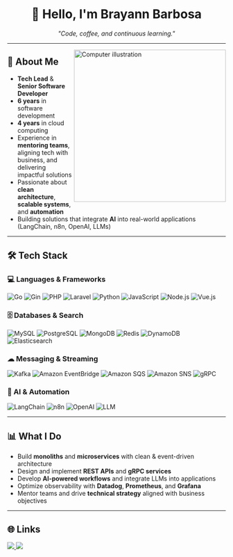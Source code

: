 <h1 align="center">👋 Hello, I'm Brayann Barbosa</h1>

<p align="center">
  <em>"Code, coffee, and continuous learning."</em>
</p>

---

<img src="https://raw.githubusercontent.com/MicaelliMedeiros/micaellimedeiros/master/image/computer-illustration.png" 
     alt="Computer illustration" 
     width="350" 
     align="right">

## 🚀 About Me  
- **Tech Lead** & **Senior Software Developer**  
- **6 years** in software development  
- **4 years** in cloud computing  
- Experience in **mentoring teams**, aligning tech with business, and delivering impactful solutions  
- Passionate about **clean architecture**, **scalable systems**, and **automation**  
- Building solutions that integrate **AI** into real-world applications (LangChain, n8n, OpenAI, LLMs)  

---

## 🛠 Tech Stack

### 💻 Languages & Frameworks
![Go](https://img.shields.io/badge/Go-00ADD8?style=for-the-badge&logo=go&logoColor=white)
![Gin](https://img.shields.io/badge/Gin-00ADD8?style=for-the-badge&logo=go&logoColor=white)
![PHP](https://img.shields.io/badge/PHP-777BB4?style=for-the-badge&logo=php&logoColor=white)
![Laravel](https://img.shields.io/badge/Laravel-FF2D20?style=for-the-badge&logo=laravel&logoColor=white)
![Python](https://img.shields.io/badge/Python-3776AB?style=for-the-badge&logo=python&logoColor=white)
![JavaScript](https://img.shields.io/badge/JavaScript-F7E017?style=for-the-badge&logo=javascript&logoColor=black)
![Node.js](https://img.shields.io/badge/Node.js-339933?style=for-the-badge&logo=node.js&logoColor=white)
![Vue.js](https://img.shields.io/badge/Vue.js-42B883?style=for-the-badge&logo=vue.js&logoColor=white)

### 🗄 Databases & Search
![MySQL](https://img.shields.io/badge/MySQL-4479A1?style=for-the-badge&logo=mysql&logoColor=white)
![PostgreSQL](https://img.shields.io/badge/PostgreSQL-316192?style=for-the-badge&logo=postgresql&logoColor=white)
![MongoDB](https://img.shields.io/badge/MongoDB-4EA94B?style=for-the-badge&logo=mongodb&logoColor=white)
![Redis](https://img.shields.io/badge/Redis-DC382D?style=for-the-badge&logo=redis&logoColor=white)
![DynamoDB](https://img.shields.io/badge/DynamoDB-4053D6?style=for-the-badge&logo=amazon-dynamodb&logoColor=white)
![Elasticsearch](https://img.shields.io/badge/Elasticsearch-005571?style=for-the-badge&logo=elasticsearch&logoColor=white)

### ☁ Messaging & Streaming
![Kafka](https://img.shields.io/badge/Apache%20Kafka-231F20?style=for-the-badge&logo=apache-kafka&logoColor=white)
![Amazon EventBridge](https://img.shields.io/badge/Amazon%20EventBridge-FF4F8B?style=for-the-badge&logo=amazonaws&logoColor=white)
![Amazon SQS](https://img.shields.io/badge/Amazon%20SQS-FF9900?style=for-the-badge&logo=amazonaws&logoColor=white)
![Amazon SNS](https://img.shields.io/badge/Amazon%20SNS-FF9900?style=for-the-badge&logo=amazonaws&logoColor=white)
![gRPC](https://img.shields.io/badge/gRPC-4A154B?style=for-the-badge&logo=grpc&logoColor=white)

### 🤖 AI & Automation
![LangChain](https://img.shields.io/badge/LangChain-1C3C3C?style=for-the-badge&logo=python&logoColor=white)
![n8n](https://img.shields.io/badge/n8n-1A1A1A?style=for-the-badge&logo=n8n&logoColor=FF6D00)
![OpenAI](https://img.shields.io/badge/OpenAI-412991?style=for-the-badge&logo=openai&logoColor=white)
![LLM](https://img.shields.io/badge/LLMs-000000?style=for-the-badge&logo=artstation&logoColor=white)

---

## 📊 What I Do
- Build **monoliths** and **microservices** with clean & event-driven architecture  
- Design and implement **REST APIs** and **gRPC services**  
- Develop **AI-powered workflows** and integrate LLMs into applications  
- Optimize observability with **Datadog**, **Prometheus**, and **Grafana**  
- Mentor teams and drive **technical strategy** aligned with business objectives  

---

## 🌐 Links
<a target='_blank' href="https://www.linkedin.com/in/brayann-w-f-barbosa-017198126/">
    <img src="https://img.shields.io/badge/LinkedIn-0077B5?style=for-the-badge&logo=linkedin&logoColor=white">
</a>
<a href="mailto:brayann.wheberth@gmail.com">
    <img src="https://img.shields.io/badge/Gmail-D14836?style=for-the-badge&logo=gmail&logoColor=white">
</a>
